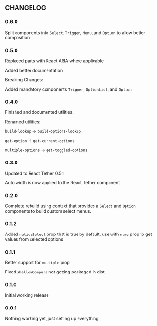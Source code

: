 ## CHANGELOG
### 0.6.0
Split components into `Select`, `Trigger`, `Menu`, and `Option` to allow better composition

### 0.5.0
Replaced parts with React ARIA where applicable

Added better documentation

Breaking Changes:

Added mandatory components `Trigger`, `OptionList`, and `Option`

### 0.4.0

Finished and documented utilities.

Renamed utilities:

`build-lookup` -> `build-options-lookup`

`get-option` -> `get-current-options`

`multiple-options` -> `get-toggled-options`

### 0.3.0
Updated to React Tether 0.5.1

Auto width is now applied to the React Tether component

### 0.2.0
Complete rebuild using context that provides a `Select` and `Option` components to build custom select menus.

### 0.1.2
Added `nativeSelect` prop that is true by default, use with `name` prop to get values from selected options

### 0.1.1

Better support for `multiple` prop

Fixed `shallowCompare` not getting packaged in dist

### 0.1.0

Initial working release

### 0.0.1

Nothing working yet, just setting up everything
